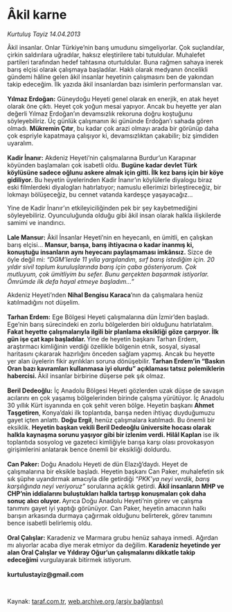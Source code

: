 # Âkil karne

*Kurtuluş Tayiz 14.04.2013*

<div class="yazi"><p>Âkil insanlar. Onlar Türkiye’nin barış umudunu simgeliyorlar. Çok suçlandılar, çirkin saldırılara uğradılar, haksız eleştirilere tabi tutuldular. Muhalefet partileri tarafından hedef tahtasına oturtuldular. Buna rağmen sahaya inerek barış elçisi olarak çalışmaya başladılar. Haklı olarak medyanın öncelikli gündemi hâline gelen âkil insanlar heyetinin çalışmasını ben de yakından takip edeceğim. İlk yazıda âkil insanlardan bazı isimlerin performansları var.<br/><br/><b>Yılmaz Erdoğan:</b> Güneydoğu Heyeti genel olarak en enerjik, en atak heyet olarak öne çıktı. Heyet çok yoğun mesai yapıyor. Ancak bu heyette yer alan değerli Yılmaz Erdoğan’ın devamsızlık rekoruna doğru koştuğunu söyleyebiliriz. Üç günlük çalışmanın iki gününde Erdoğan’ı sahada gören olmadı. <b>Mükremin Çıtır</b>, bu kadar çok arazi olmayı arada bir görünüp daha çok espriyle kapatmaya çalışıyor ki, devamsızlıktan çakabilir; biz şimdiden uyaralım.<br/><br/><b>Kadir İnanır:</b> Akdeniz Heyeti’nin çalışmalarına Burdur’un Karapınar köyünden başlamaları çok isabetli oldu. <b>Bugüne kadar devlet Türk köylüsüne sadece oğlunu askere almak için gitti. İlk kez barış için bir köye gidiliyor.</b> Bu heyetin üyelerinden Kadir İnanır’ın köylülerle diyalogu biraz eski filmlerdeki diyalogları hatırlatıyor; namuslu ellerimizi birleştireceğiz, bir lokmayı bölüşeceğiz, bu cennet vatanda kardeşçe yaşayacağız... </p>
<p>Yine de Kadir İnanır’ın etkileyiciliğinden pek bir şey kaybetmediğini söyleyebiliriz. Oyunculuğunda olduğu gibi âkil insan olarak halkla ilişkilerde samimi ve inandırıcı.<br/><br/><b>Lale Mansur:</b> Âkil İnsanlar Heyeti’nin en heyecanlı, en ümitli, en çalışkan barış elçisi... <b>Mansur, barışa, barış ihtiyacına o kadar inanmış ki, konuştuğu insanların aynı heyecanı paylaşmaması imkânsız.</b> Sizce de öyle değil mi: <i>“DGM’lerde 11 yılla yargılandım, sırf barış istediğim için. 20 yıldır sivil toplum kuruluşlarında barış için çaba gösteriyorum. Çok mutluyum, çok ümitliyim bu sefer. Bunu gerçekten başarmak istiyorlar. Ömrümde ilk defa hayal etmeye başladım...”</i></p>
<p>Akdeniz Heyeti’nden <b>Nihal Bengisu Karaca</b>’nın da çalışmalara henüz katılmadığını not düşelim.<br/><br/><b>Tarhan Erdem:</b> Ege Bölgesi Heyeti çalışmalarına dün İzmir’den başladı. Ege’nin barış sürecindeki en zorlu bölgelerden biri olduğunu hatırlatalım. <b>Fakat heyette çalışmalarıyla ilgili bir planlama eksikliği göze çarpıyor. İlk gün işe çat kapı başladılar. </b>Yine de heyetin başkanı Tarhan Erdem, araştırmacı kimliğinin verdiği özellikle bölgenin etnik, sosyal, siyasal haritasını çıkararak hazırlığını önceden sağlam yapmış. Ancak bu heyette yer alan üyelerin fikir ayrılıkları soruna dönüşebilir. <b>Tarhan Erdem’in “Baskın Oran bazı kavramları kullanmasa iyi olurdu” açıklaması tatsız polemiklerin habercisi. </b>Âkil insanlar birbirine düşerse pek şık olmaz.<br/><br/><b>Beril Dedeoğlu:</b> İç Anadolu Bölgesi Heyeti gözlerden uzak düşse de savaşın acılarını en çok yaşamış bölgelerinden birinde çalışma yürütüyor. İç Anadolu 30 yıllık Kürt isyanında en çok şehit veren bölge. Heyetin başkanı <b>Ahmet Taşgetiren</b>, Konya’daki ilk toplantıda, barışa neden ihtiyaç duyduğumuzu gayet içten anlattı. <b>Doğu Ergil</b>, henüz çalışmalara katılmadı. Bu önemli bir eksiklik. <b>Heyetin başkan vekili Beril Dedeoğlu üniversite hocası olarak halkla kaynaşma sorunu yaşıyor gibi bir izlenim verdi. </b><b>Hilâl Kaplan</b> ise ilk toplantıda sosyolog ve gazeteci kimliğiyle barışa karşı olası provokasyon girişimlerini anlatarak bence önemli bir eksikliği doldurdu.<br/><br/><b>Can Paker:</b> Doğu Anadolu Heyeti de dün Elazığ’daydı. Heyet de çalışmalarına bir eksikle başladı. Heyetin başkanı Can Paker, muhalefetin sık sık şüphe uyandırmak amacıyla dile getirdiği <i>“PKK’ya neyi verdik, barış karşılığında neyi veriyoruz”</i> sorularına açıklık getirdi. <b>Âkil insanların MHP ve CHP’nin iddialarını buluştukları halkla tartışıp konuşmaları çok daha sonuç alıcı oluyor. </b>Ayrıca Doğu Anadolu Heyeti’nin görev ve çalışma tanımını gayet iyi yaptığı görünüyor. Can Paker, heyetin amacının halkı barışın arkasında durmaya çağırmak olduğunu belirterek, görev tanımını bence isabetli belirlemiş oldu.<br/><br/><b>Oral Çalışlar:</b> Karadeniz ve Marmara grubu henüz sahaya inmedi. Ağırdan mı alıyorlar acaba diye merak etmiyor da değilim.<b> Karadeniz heyetinde yer alan Oral Çalışlar ve Yıldıray Oğur’un çalışmalarını dikkatle takip edeceğimi</b> vurgulayarak bitirmek istiyorum.<br/><br/><b>kurtulustayiz@gmail.com</b></p>
<p> </p>
</div>

Kaynak: [taraf.com.tr](http://www.taraf.com.tr/kurtulus-tayiz/makale-akil-karne.htm), [web.archive.org (arşiv bağlantısı)](http://web.archive.org/web/20131107152649/http://www.taraf.com.tr/kurtulus-tayiz/makale-akil-karne.htm)
